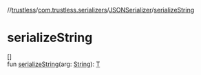 //[trustless](../../../index.md)/[com.trustless.serializers](../index.md)/[JSONSerializer](index.md)/[serializeString](serialize-string.md)

# serializeString

[]\
fun [serializeString](serialize-string.md)(arg: [String](https://kotlinlang.org/api/latest/jvm/stdlib/kotlin/-string/index.html)): [T](index.md)

